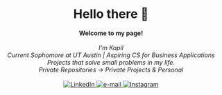 <h1 align="center">Hello there 👋</h1>
<p align="center">
    <b>Welcome to my page!</b><br><br>
    <i>
        I'm Kapil<br>
        Current Sophomore at UT Austin | Aspiring CS for Business Applications<br>
        Projects that solve small problems in my life.<br>
        Private Repositories &#8594; Private Projects & Personal<br>
    </i><br>
    <a href="https://www.linkedin.com/in/kapiltaspa">
        <img src="https://img.shields.io/badge/LinkedIn-0077B5?style=for-the-badge&logo=linkedin&logoColor=white" alt="LinkedIn">
    </a>
    <a href="mailto:kapiltaspa@utexas.edu">
        <img src="https://img.shields.io/badge/Gmail-D14836?style=for-the-badge&logo=gmail&logoColor=white" alt="e-mail">
    </a>
    <a href="https://www.instagram.com/kapiltaspa">
        <img src="https://img.shields.io/badge/Instagram-E4405F?style=for-the-badge&logo=instagram&logoColor=white" alt="Instagram">
    </a>

</p>
